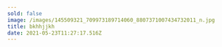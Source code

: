 ```yaml
---
sold: false
image: /images/145509321_709973189714060_8807371007434732011_n.jpg
title: bkhhjjkh
date: 2021-05-23T11:27:17.516Z
---
```

